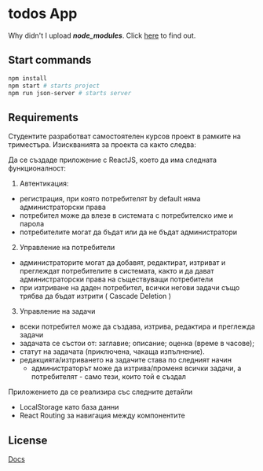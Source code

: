 # todos App

Why didn't I upload ***node_modules***. Click [here](https://i.redd.it/tfugj4n3l6ez.png) to find out.

## Start commands

```bash
npm install
npm start # starts project
npm run json-server # starts server
```

## Requirements
Студентите разработват самостоятелен курсов проект в рамките на триместъра. Изискванията за проекта са както следва:

Да се създаде приложение с ReactJS, което да има следната функционалност:

1. Автентикация:
 - регистрация, при която потребителят by default няма администраторски права
 - потребител може да влезе в системата с потребителско име и парола
 - потребителите могат да бъдат или да не бъдат администратори

2. Управление на потребители
 - администраторите могат да добавят, редактират, изтриват и преглеждат потребителите в системата, както и да дават администраторски права на съществуващи потребители
 - при изтриване на даден потребител, всички негови задачи също трябва да бъдат изтрити ( Cascade Deletion )

3. Управление на задачи
 - всеки потребител може да създава, изтрива, редактира и преглежда задачи
 - задачата се състои от: заглавие; описание; оценка (време в часове); 
 - статут на задачата (приключена, чакаща изпълнение). 
 - редакцията/изтриването на задачите става по следният начин 
   - администраторът може да изтрива/променя всички задачи, а потребителят - само тези, които той е създал

Приложението да се реализира със следните детайли
 - LocalStorage като база данни
 - React Routing за навигация между компонентите

## License
[Docs](https://docs.google.com/document/d/1jpIJo9LBsPsH5L2QzlfYQ_yry_EU3Nrn6l05ZR4jV_E/edit)